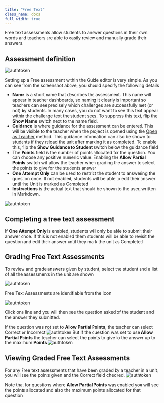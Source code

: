 ```yaml
---
title: "Free Text"
class_name: docs
full_width: true
---
```


Free text assessments allow students to answer questions in their own words and teachers are able to easily review and manually grade their answers.

## Assessment definition

<img alt="authtoken" src="/img/docs/guides/assessment_free.png" class="simple"/>

Setting up a Free assessment within the Guide editor is very simple. As you can see from the screenshot above, you should specify the following details

- **Name** is a short name that describes the assessment. This name will appear in teacher dashboards, so naming it clearly is important so teachers can see precisely which challenges are successfully met (or not) by students. In many cases, you do not want to see this text appear within the challenge text the student sees. To suppress this text, flip the **Show Name** switch next to the name field.
- **Guidance** is where guidance for the assessment can be entered. This will be visible to the teacher when the project is opened using the [Open as Teacher](/docs/teacher/classes/solutions/) method. This guidance information can also be shown to students if they reload the unit after marking it as completed. To enable this, flip the **Show Guidance to Student** switch below the guidance field
- The **Points** field is the number of points allocated for the question. You can choose any positive numeric value. Enabling the **Allow Partial Points** switch will allow the teacher when grading the answer to select the points to give for the students answer
- **One Attempt Only** can be used to restrict the student to answering the question once. If not enabled, students will be able to edit their answer until the Unit is marked as Completed
- **Instructions** is the actual text that should be shown to the user, written in Markdown.

<img alt="authtoken" src="/img/docs/guides/assessment_free.png" class="simple"/>

## Completing a free text assessment
If **One Attempt Only** is enabled, students will only be able to submit their answer once. If this is not enabled them students will be able to revisit the question and edit their answer until they mark the unit as Completed

## Grading Free Text Assessments

To review and grade answers given by student, select the student and a list of all the assessments in the unit are shown.

<img alt="authtoken" src="/img/docs/guides/freetext-grading.png" class="simple"/>

Free Text Assessments are identifiable from the icon

<img alt="authtoken" src="/img/docs/guides/freetexticon.png" class="simple"/>

Click one line and you will then see the question asked of the student and the answer they submitted.

If the question was not set to **Allow Partial Points**, the teacher can select Correct or Incorrect
<img alt="authtoken" src="/img/docs/guides/notpartial.png" class="simple"/>
But if the question was set to use **Allow Partial Points** the teacher can select the points to give to the answer up to the maximum **Points** 
<img alt="authtoken" src="/img/docs/guides/partial.png" class="simple"/>

## Viewing Graded Free Text Assessments

For any Free text assessments that have been graded by a teacher in a unit, you will see the points given and the Correct field checked.
<img alt="authtoken" src="/img/docs/guides/freetextanswer.png" class="simple"/>

Note that for questions where **Allow Partial Points** was enabled you will see the points allocated and also the maximum points allocated for that question.